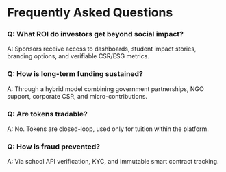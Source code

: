 # Frequently Asked Questions

### Q: What ROI do investors get beyond social impact?
A: Sponsors receive access to dashboards, student impact stories, branding options, and verifiable CSR/ESG metrics.

### Q: How is long-term funding sustained?
A: Through a hybrid model combining government partnerships, NGO support, corporate CSR, and micro-contributions.

### Q: Are tokens tradable?
A: No. Tokens are closed-loop, used only for tuition within the platform.

### Q: How is fraud prevented?
A: Via school API verification, KYC, and immutable smart contract tracking.
